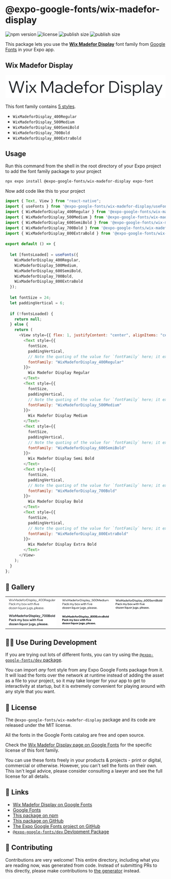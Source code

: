 # @expo-google-fonts/wix-madefor-display

![npm version](https://flat.badgen.net/npm/v/@expo-google-fonts/wix-madefor-display)
![license](https://flat.badgen.net/github/license/expo/google-fonts)
![publish size](https://flat.badgen.net/packagephobia/install/@expo-google-fonts/wix-madefor-display)
![publish size](https://flat.badgen.net/packagephobia/publish/@expo-google-fonts/wix-madefor-display)

This package lets you use the [**Wix Madefor Display**](https://fonts.google.com/specimen/Wix+Madefor+Display) font family from [Google Fonts](https://fonts.google.com/) in your Expo app.

## Wix Madefor Display

![Wix Madefor Display](./font-family.png)

This font family contains [5 styles](#-gallery).

- `WixMadeforDisplay_400Regular`
- `WixMadeforDisplay_500Medium`
- `WixMadeforDisplay_600SemiBold`
- `WixMadeforDisplay_700Bold`
- `WixMadeforDisplay_800ExtraBold`

## Usage

Run this command from the shell in the root directory of your Expo project to add the font family package to your project

```sh
npx expo install @expo-google-fonts/wix-madefor-display expo-font
```

Now add code like this to your project

```js
import { Text, View } from "react-native";
import { useFonts } from '@expo-google-fonts/wix-madefor-display/useFonts';
import { WixMadeforDisplay_400Regular } from '@expo-google-fonts/wix-madefor-display/400Regular';
import { WixMadeforDisplay_500Medium } from '@expo-google-fonts/wix-madefor-display/500Medium';
import { WixMadeforDisplay_600SemiBold } from '@expo-google-fonts/wix-madefor-display/600SemiBold';
import { WixMadeforDisplay_700Bold } from '@expo-google-fonts/wix-madefor-display/700Bold';
import { WixMadeforDisplay_800ExtraBold } from '@expo-google-fonts/wix-madefor-display/800ExtraBold';

export default () => {

  let [fontsLoaded] = useFonts({
    WixMadeforDisplay_400Regular, 
    WixMadeforDisplay_500Medium, 
    WixMadeforDisplay_600SemiBold, 
    WixMadeforDisplay_700Bold, 
    WixMadeforDisplay_800ExtraBold
  });

  let fontSize = 24;
  let paddingVertical = 6;

  if (!fontsLoaded) {
    return null;
  } else {
    return (
      <View style={{ flex: 1, justifyContent: "center", alignItems: "center" }}>
        <Text style={{
          fontSize,
          paddingVertical,
          // Note the quoting of the value for `fontFamily` here; it expects a string!
          fontFamily: "WixMadeforDisplay_400Regular"
        }}>
          Wix Madefor Display Regular
        </Text>
        <Text style={{
          fontSize,
          paddingVertical,
          // Note the quoting of the value for `fontFamily` here; it expects a string!
          fontFamily: "WixMadeforDisplay_500Medium"
        }}>
          Wix Madefor Display Medium
        </Text>
        <Text style={{
          fontSize,
          paddingVertical,
          // Note the quoting of the value for `fontFamily` here; it expects a string!
          fontFamily: "WixMadeforDisplay_600SemiBold"
        }}>
          Wix Madefor Display Semi Bold
        </Text>
        <Text style={{
          fontSize,
          paddingVertical,
          // Note the quoting of the value for `fontFamily` here; it expects a string!
          fontFamily: "WixMadeforDisplay_700Bold"
        }}>
          Wix Madefor Display Bold
        </Text>
        <Text style={{
          fontSize,
          paddingVertical,
          // Note the quoting of the value for `fontFamily` here; it expects a string!
          fontFamily: "WixMadeforDisplay_800ExtraBold"
        }}>
          Wix Madefor Display Extra Bold
        </Text>
      </View>
    );
  }
};
```

## 🔡 Gallery


||||
|-|-|-|
|![WixMadeforDisplay_400Regular](./400Regular/WixMadeforDisplay_400Regular.ttf.png)|![WixMadeforDisplay_500Medium](./500Medium/WixMadeforDisplay_500Medium.ttf.png)|![WixMadeforDisplay_600SemiBold](./600SemiBold/WixMadeforDisplay_600SemiBold.ttf.png)||
|![WixMadeforDisplay_700Bold](./700Bold/WixMadeforDisplay_700Bold.ttf.png)|![WixMadeforDisplay_800ExtraBold](./800ExtraBold/WixMadeforDisplay_800ExtraBold.ttf.png)|||


## 👩‍💻 Use During Development

If you are trying out lots of different fonts, you can try using the [`@expo-google-fonts/dev` package](https://github.com/expo/google-fonts/tree/master/font-packages/dev#readme).

You can import _any_ font style from any Expo Google Fonts package from it. It will load the fonts over the network at runtime instead of adding the asset as a file to your project, so it may take longer for your app to get to interactivity at startup, but it is extremely convenient for playing around with any style that you want.


## 📖 License

The `@expo-google-fonts/wix-madefor-display` package and its code are released under the MIT license.

All the fonts in the Google Fonts catalog are free and open source.

Check the [Wix Madefor Display page on Google Fonts](https://fonts.google.com/specimen/Wix+Madefor+Display) for the specific license of this font family.

You can use these fonts freely in your products & projects - print or digital, commercial or otherwise. However, you can't sell the fonts on their own. This isn't legal advice, please consider consulting a lawyer and see the full license for all details.

## 🔗 Links

- [Wix Madefor Display on Google Fonts](https://fonts.google.com/specimen/Wix+Madefor+Display)
- [Google Fonts](https://fonts.google.com/)
- [This package on npm](https://www.npmjs.com/package/@expo-google-fonts/wix-madefor-display)
- [This package on GitHub](https://github.com/expo/google-fonts/tree/master/font-packages/wix-madefor-display)
- [The Expo Google Fonts project on GitHub](https://github.com/expo/google-fonts)
- [`@expo-google-fonts/dev` Devlopment Package](https://github.com/expo/google-fonts/tree/master/font-packages/dev)

## 🤝 Contributing

Contributions are very welcome! This entire directory, including what you are reading now, was generated from code. Instead of submitting PRs to this directly, please make contributions to [the generator](https://github.com/expo/google-fonts/tree/master/packages/generator) instead.

